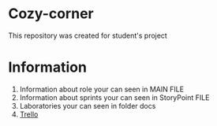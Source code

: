 # Cozy-corner
This repository was created for student's project

# Information
1. Information about role your can seen in MAIN FILE
2. Information about sprints your can seen in StoryPoint FILE
3. Laboratories your can seen in folder docs
4. [Trello](https://trello.com/b/ZKPAeVfe/vents-pride)
